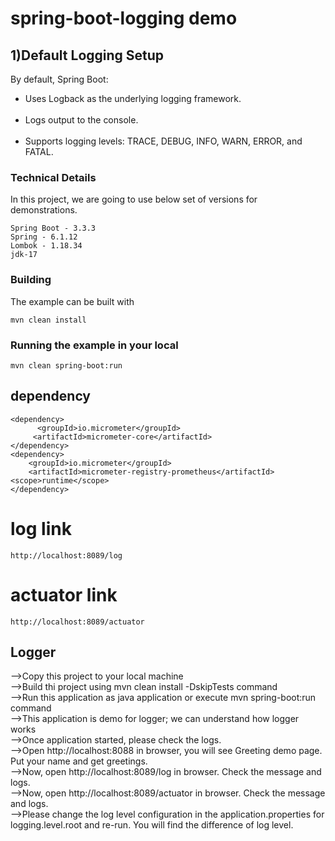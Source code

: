 # spring-boot-logging demo


## 1)Default Logging Setup
By default, Spring Boot:

<ul><li>Uses Logback as the underlying logging framework.</li><br>
<li>Logs output to the console.</li><br>
<li>Supports logging levels: TRACE, DEBUG, INFO, WARN, ERROR, and FATAL.</li></ul>

 ### Technical Details
In this project, we are going to use below set of versions for demonstrations.

    Spring Boot - 3.3.3
    Spring - 6.1.12
    Lombok - 1.18.34
    jdk-17

### Building

The example can be built with
```shell
mvn clean install
```

### Running the example in your local
```shell
mvn clean spring-boot:run
```
## dependency
```shell
<dependency>
      <groupId>io.micrometer</groupId>
     <artifactId>micrometer-core</artifactId>
</dependency>
<dependency>
    <groupId>io.micrometer</groupId>
    <artifactId>micrometer-registry-prometheus</artifactId>
<scope>runtime</scope>
</dependency>
```
# log link
```shell
http://localhost:8089/log
```
# actuator link
```shell
http://localhost:8089/actuator
```
## Logger
-->Copy this project to your local machine<br>
-->Build thi project using mvn clean install -DskipTests command<br>
-->Run this application as java application or execute mvn spring-boot:run command<br>
-->This application is demo for logger; we can understand how logger works<br>
-->Once application started, please check the logs.<br>
-->Open http://localhost:8088 in browser, you will see Greeting demo page. Put your name and get greetings.<br>
-->Now, open http://localhost:8089/log in browser. Check the message and logs.<br>
-->Now, open http://localhost:8089/actuator in browser. Check the message and logs.<br>
-->Please change the log level configuration in the application.properties for logging.level.root and re-run. You will find the difference of log level.
